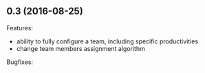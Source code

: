 ## 0.3 (2016-08-25)

Features:

  - ability to fully configure a team, including specific productivities
  - change team members assignment algorithm

Bugfixes: